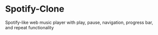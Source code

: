 # Spotify-Clone
 Spotify-like web music player with play, pause, navigation, progress bar, and repeat functionality
